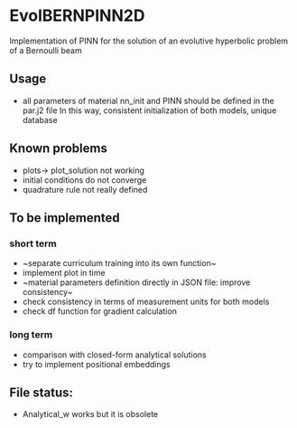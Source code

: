 # EvolBERNPINN2D
Implementation of PINN for the solution of an evolutive hyperbolic problem of a Bernoulli beam
## Usage
- all parameters of material nn_init and PINN should be defined in the par.j2 file
In this way, consistent initialization of both models, unique database
## Known problems
- plots-> plot_solution not working
- initial conditions do not converge
- quadrature rule not really defined
## To be implemented
### short term
- ~separate curriculum training into its own function~
- implement plot in time
- ~material parameters definition directly in JSON file: improve consistency~
- check consistency in terms of measurement units for both models
- check df function for gradient calculation
### long term
- comparison with closed-form analytical solutions
- try to implement positional embeddings
## File status:
- Analytical_w works but it is obsolete
